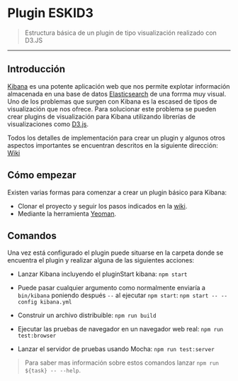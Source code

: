 # Plugin ESKID3

> Estructura básica de un plugin de tipo visualización realizado con D3.JS

---

## Introducción

[Kibana](https://www.elastic.co/products/kibana) es una potente aplicación web que nos permite explotar información almacenada en una base de datos [Elasticsearch](https://www.elastic.co/webinars/getting-started-elasticsearch?elektra=home&storm=banner) de una forrma muy visual. Uno de los problemas que surgen con Kibana es la escased de tipos de visualización que nos ofrece. Para solucionar este problema se pueden crear plugins de visualización para Kibana utilizando librerías de visualizaciones como [D3.js](https://d3js.org/). 

Todos los detalles de implementación para crear un plugin y algunos otros aspectos importantes se encuentran descritos en la siguiente dirección: [Wiki](https://github.com/tomas-teston/plugin-eskid3/wiki)

## Cómo empezar

Existen varias formas para comenzar a crear un plugin básico para Kibana:

- Clonar el proyecto y seguir los pasos indicados en la [wiki](https://github.com/tomas-teston/plugin-eskid3/wiki).
- Mediante la herramienta [Yeoman](https://github.com/tomas-teston/plugin-eskid3/wiki/Estructura-b%C3%A1sica-de-un-plugin#yeoman-generator).

## Comandos

Una vez está configurado el plugin puede situarse en la carpeta donde se encuentra el plugin y realizar alguna de las siguientes acciones:

  - Lanzar Kibana incluyendo el pluginStart kibana: `npm start`

  - Puede pasar cualquier argumento como normalmente enviaría a `bin/kibana` poniendo después `--` al ejecutar `npm start`: `npm start -- --config kibana.yml`
  
  - Construir un archivo distribuible: `npm run build`

  - Ejecutar las pruebas de navegador en un navegador web real: `npm run test:browser`    

  - Lanzar el servidor de pruebas usando Mocha: `npm run test:server`

> Para saber mas información sobre estos comandos lanzar `npm run ${task} -- --help`.
